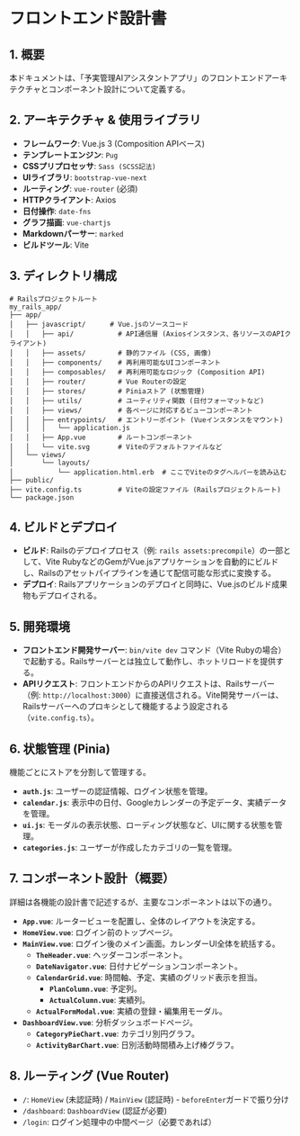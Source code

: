 # フロントエンド設計書

## 1. 概要

本ドキュメントは、「予実管理AIアシスタントアプリ」のフロントエンドアーキテクチャとコンポーネント設計について定義する。

## 2. アーキテクチャ & 使用ライブラリ

- **フレームワーク**: Vue.js 3 (Composition APIベース)
- **テンプレートエンジン**: `Pug`
- **CSSプリプロセッサ**: `Sass (SCSS記法)`
- **UIライブラリ**: `bootstrap-vue-next`
- **ルーティング**: `vue-router` (必須)
- **HTTPクライアント**: Axios
- **日付操作**: `date-fns`
- **グラフ描画**: `vue-chartjs`
- **Markdownパーサー**: `marked`
- **ビルドツール**: Vite

## 3. ディレクトリ構成

```
# Railsプロジェクトルート
my_rails_app/
├── app/
│   ├── javascript/      # Vue.jsのソースコード
│   │   ├── api/           # API通信層 (Axiosインスタンス、各リソースのAPIクライアント)
│   │   ├── assets/        # 静的ファイル (CSS, 画像)
│   │   ├── components/    # 再利用可能なUIコンポーネント
│   │   ├── composables/   # 再利用可能なロジック (Composition API)
│   │   ├── router/        # Vue Routerの設定
│   │   ├── stores/        # Piniaストア (状態管理)
│   │   ├── utils/         # ユーティリティ関数 (日付フォーマットなど)
│   │   ├── views/         # 各ページに対応するビューコンポーネント
│   │   ├── entrypoints/   # エントリーポイント (Vueインスタンスをマウント)
│   │   │   └── application.js
│   │   ├── App.vue        # ルートコンポーネント
│   │   └── vite.svg       # Viteのデフォルトファイルなど
│   └── views/
│       └── layouts/
│           └── application.html.erb  # ここでViteのタグヘルパーを読み込む
├── public/
├── vite.config.ts         # Viteの設定ファイル (Railsプロジェクトルート)
└── package.json
```

## 4. ビルドとデプロイ

- **ビルド**: Railsのデプロイプロセス（例: `rails assets:precompile`）の一部として、Vite RubyなどのGemがVue.jsアプリケーションを自動的にビルドし、Railsのアセットパイプラインを通じて配信可能な形式に変換する。
- **デプロイ**: Railsアプリケーションのデプロイと同時に、Vue.jsのビルド成果物もデプロイされる。

## 5. 開発環境

- **フロントエンド開発サーバー**: `bin/vite dev` コマンド（Vite Rubyの場合）で起動する。Railsサーバーとは独立して動作し、ホットリロードを提供する。
- **APIリクエスト**: フロントエンドからのAPIリクエストは、Railsサーバー（例: `http://localhost:3000`）に直接送信される。Vite開発サーバーは、Railsサーバーへのプロキシとして機能するよう設定される（`vite.config.ts`）。

## 6. 状態管理 (Pinia)

機能ごとにストアを分割して管理する。

- **`auth.js`**: ユーザーの認証情報、ログイン状態を管理。
- **`calendar.js`**: 表示中の日付、Googleカレンダーの予定データ、実績データを管理。
- **`ui.js`**: モーダルの表示状態、ローディング状態など、UIに関する状態を管理。
- **`categories.js`**: ユーザーが作成したカテゴリの一覧を管理。

## 7. コンポーネント設計（概要）

詳細は各機能の設計書で記述するが、主要なコンポーネントは以下の通り。

- **`App.vue`**: ルータービューを配置し、全体のレイアウトを決定する。
- **`HomeView.vue`**: ログイン前のトップページ。
- **`MainView.vue`**: ログイン後のメイン画面。カレンダーUI全体を統括する。
    - **`TheHeader.vue`**: ヘッダーコンポーネント。
    - **`DateNavigator.vue`**: 日付ナビゲーションコンポーネント。
    - **`CalendarGrid.vue`**: 時間軸、予定、実績のグリッド表示を担当。
        - **`PlanColumn.vue`**: 予定列。
        - **`ActualColumn.vue`**: 実績列。
    - **`ActualFormModal.vue`**: 実績の登録・編集用モーダル。
- **`DashboardView.vue`**: 分析ダッシュボードページ。
    - **`CategoryPieChart.vue`**: カテゴリ別円グラフ。
    - **`ActivityBarChart.vue`**: 日別活動時間積み上げ棒グラフ。

## 8. ルーティング (Vue Router)

- `/`: `HomeView` (未認証時) / `MainView` (認証時) - `beforeEnter`ガードで振り分け
- `/dashboard`: `DashboardView` (認証が必要)
- `/login`: ログイン処理中の中間ページ（必要であれば）
